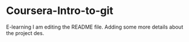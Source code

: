 # Coursera-Intro-to-git
E-learning
I am editing the README file. Adding some more details about the project des.
